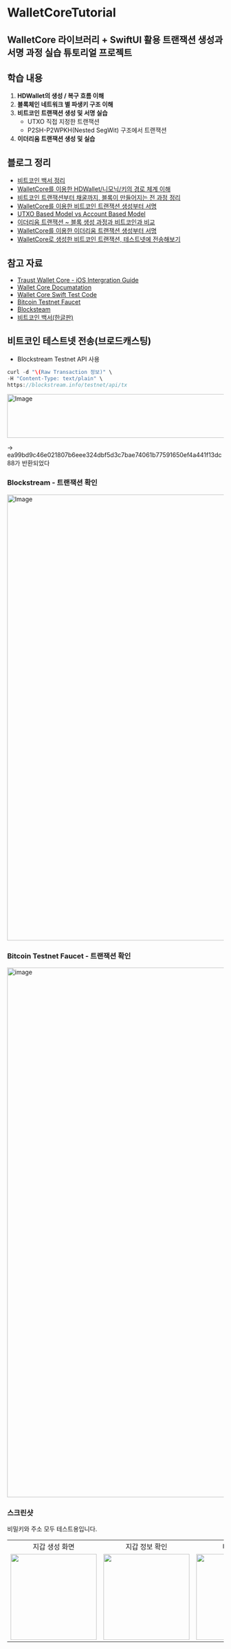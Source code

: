 # WalletCoreTutorial

## WalletCore 라이브러리 + SwiftUI 활용 트랜잭션 생성과 서명 과정 실습 튜토리얼 프로젝트

## 학습 내용
1. **HDWallet의 생성 / 복구 흐름 이해**
2. **블록체인 네트워크 별 파생키 구조 이해**
3. **비트코인 트랜잭션 생성 및 서명 실습**
    - UTXO 직접 지정한 트랜잭션
    - P2SH-P2WPKH(Nested SegWit) 구조에서 트랜잭션
4. **이더리움 트랜잭션 생성 및 실습**


## 블로그 정리
- [비트코인 백서 정리](https://soo-hyn.tistory.com/164)
- [WalletCore를 이용한 HDWallet/니모닉/키의 경로 체계 이해](https://soo-hyn.tistory.com/165)
- [비트코인 트랜잭션부터 채굴까지, 블록이 만들어지는 전 과정 정리](https://soo-hyn.tistory.com/166)
- [WalletCore를 이용한 비트코인 트랜잭션 생성부터 서명](https://soo-hyn.tistory.com/167)
- [UTXO Based Model vs Account Based Model](https://soo-hyn.tistory.com/168)
- [이더리움 트랜잭션 ~ 블록 생성 과정과 비트코인과 비교](https://soo-hyn.tistory.com/169)
- [WalletCore를 이용한 이더리움 트랜잭션 생성부터 서명](https://soo-hyn.tistory.com/170)
- [WalletCore로 생성한 비트코인 트랜잭션, 테스트넷에 전송해보기](https://soo-hyn.tistory.com/171)


## 참고 자료
- [Traust Wallet Core - iOS Intergration Guide](https://developer.trustwallet.com/developer/wallet-core/integration-guide/ios-guide)
- [Wallet Core Documatation](https://trustwallet.github.io/docc/documentation/walletcore)
- [Wallet Core Swift Test Code](https://github.com/trustwallet/wallet-core/tree/master/swift/Tests)
- [Bitcoin Testnet Faucet](https://bitcoinfaucet.uo1.net/send.php)
- [Blocksteam](https://blockstream.info/)
- [비트코인 백서(한글판)](https://bitcoin.org/files/bitcoin-paper/bitcoin_ko.pdf)


## 비트코인 테스트넷 전송(브로드캐스팅)
- Blockstream Testnet API 사용
```swift
curl -d "\(Raw Transaction 정보)" \
-H "Content-Type: text/plain" \
https://blockstream.info/testnet/api/tx
```
<img width="702" height="102" alt="Image" src="https://github.com/user-attachments/assets/a4eda1df-ec24-40fe-9ebc-d6b36c677651" />



→ ea99bd9c46e021807b6eee324dbf5d3c7bae74061b77591650ef4a441f13dc88가 반환되었다

### **Blockstream - 트랜잭션 확인**
<img width="1019" height="1038" alt="Image" src="https://github.com/user-attachments/assets/cbb93dba-841e-42c9-add6-caa32bbd32f1" />

### **Bitcoin Testnet Faucet - 트랜잭션 확인**
<img width="1395" height="1233" alt="image" src="https://github.com/user-attachments/assets/36209478-7907-4fc2-b5af-b2ed08ab83ac" />


### 스크린샷
비밀키와 주소 모두 테스트용입니다.
<table>
  <tr>
    <td align="center">지갑 생성 화면</td>
    <td align="center">지갑 정보 확인</td>
    <td align="center">비밀키 확인</td>
    <td align="center">비트코인 트랜잭션</td>
    <td align="center">이더리움 트랜잭션</td>
  </tr>
  <tr>
    <td><img src="https://github.com/user-attachments/assets/d897a952-4120-4218-bf01-bafb40bc5bd9" width="200"></td>
    <td><img src="https://github.com/user-attachments/assets/b1b44522-d652-43e8-b0ca-0e5b63690315" width="200"></td>
    <td><img src="https://github.com/user-attachments/assets/dda644b0-31e2-4f81-b7fe-a08705d6b4b2" width="200"></td>
    <td><img src="https://github.com/user-attachments/assets/47a5910b-ef7a-4c1e-913c-02032ed662fa" width="200"></td>
    <td><img src="https://github.com/user-attachments/assets/c2118e1f-3624-48e4-8d0c-0308975998fa" width="200"></td>
  </tr>
</table>
